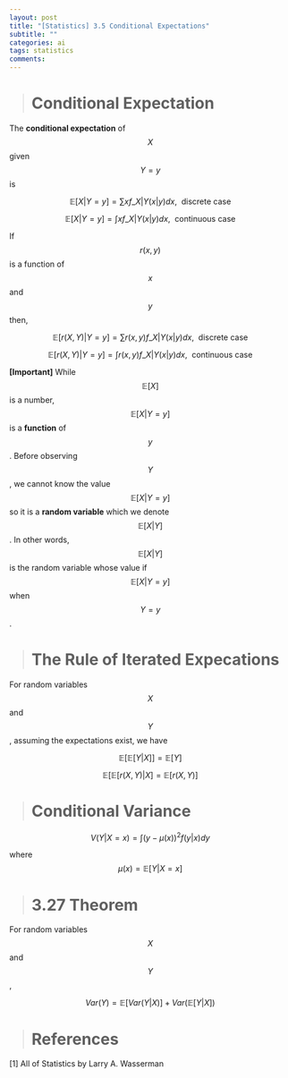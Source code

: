 ```yaml
---
layout: post
title: "[Statistics] 3.5 Conditional Expectations"
subtitle: ""
categories: ai
tags: statistics
comments:
---
```


> # Conditional Expectation

The **conditional expectation** of $$X$$ given $$Y=y$$ is

$$ \mathbb{E}[X \vert Y=y]=\sum xf\_{X \vert Y}(x \vert y)dx,\ \ \text{discrete case} $$

$$ \mathbb{E}[X \vert Y=y]=\int xf\_{X \vert Y}(x \vert y)dx,\ \ \text{continuous case} $$

If $$r(x,y)$$ is a function of $$x$$ and $$y$$ then,

$$ \mathbb{E}[r(X,Y) \vert Y=y]=\sum r(x,y) f\_{X \vert Y}(x \vert y)dx,\ \ \text{discrete case} $$

$$ \mathbb{E}[r(X,Y) \vert Y=y]=\int r(x,y) f\_{X \vert Y}(x \vert y)dx,\ \ \text{continuous case} $$

**[Important]** While $$\mathbb{E}[X]$$ is a number, $$\mathbb{E}[X \vert Y = y]$$ is a **function** of $$y$$. Before observing $$Y$$, we cannot know the value $$\mathbb{E}[X \vert Y = y]$$ so it is a **random variable** which we denote $$\mathbb{E}[X \vert Y]$$. In other words, $$\mathbb{E}[X \vert Y]$$ is the random variable whose value if $$\mathbb{E}[X \vert Y = y]$$ when $$Y=y$$.

> # The Rule of Iterated Expecations

For random variables $$X$$ and $$Y$$, assuming the expectations exist, we have

$$ \mathbb{E}[\mathbb{E}[Y \vert X]] = \mathbb{E}[Y] $$

$$ \mathbb{E}[\mathbb{E}[r(X,Y) \vert X] = \mathbb{E}[r(X,Y)] $$

> # Conditional Variance

$$ V(Y \vert X = x) = \int (y-\mu(x))^2 f(y \vert x)dy $$

where $$\mu(x)=\mathbb{E}[Y \vert X = x]$$

> # 3.27 Theorem

For random variables $$X$$ and $$Y$$,

$$ Var(Y) = \mathbb{E}[Var(Y \vert X)] + Var(\mathbb{E}[Y \vert X]) $$

> # References

[1] All of Statistics by Larry A. Wasserman
